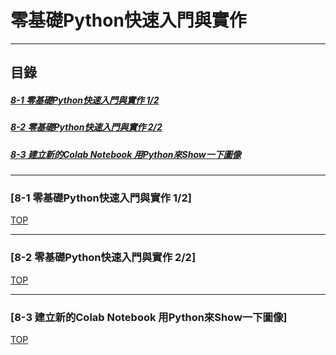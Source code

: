 # 零基礎Python快速入門與實作
<a name="000"/>

---
## 目錄
##### [8-1 零基礎Python快速入門與實作 1/2](#001)
##### [8-2 零基礎Python快速入門與實作 2/2](#002)
##### [8-3 建立新的Colab Notebook 用Python來Show一下圖像](#003)
---

<a name="001"/>

### [8-1 零基礎Python快速入門與實作 1/2]

[TOP](#000)

---

<a name="002"/>

### [8-2 零基礎Python快速入門與實作 2/2]

[TOP](#000)

---

<a name="003"/>

### [8-3 建立新的Colab Notebook 用Python來Show一下圖像]




[TOP](#000)
